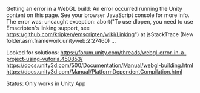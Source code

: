 Getting an error in a WebGL build:
An error occurred running the Unity content on this page. See your browser JavaScript console for more info. The error was:
uncaught exception: abort("To use dlopen, you need to use Emscripten's linking support, see https://github.com/kripken/emscripten/wiki/Linking") at jsStackTrace (New folder.asm.framework.unityweb:2:27460)
...

Looked for solutions:
https://forum.unity.com/threads/webgl-error-in-a-project-using-vuforia.450853/  
https://docs.unity3d.com/500/Documentation/Manual/webgl-building.html
https://docs.unity3d.com/Manual/PlatformDependentCompilation.html

Status: Only works in Unity App
